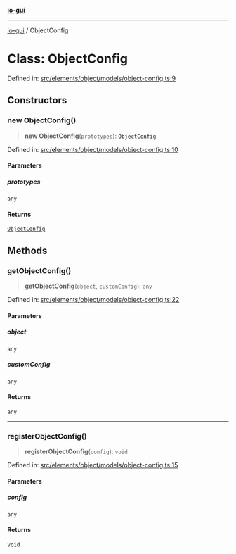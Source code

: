[**io-gui**](../README.md)

***

[io-gui](../README.md) / ObjectConfig

# Class: ObjectConfig

Defined in: [src/elements/object/models/object-config.ts:9](https://github.com/io-gui/io/blob/main/src/elements/object/models/object-config.ts#L9)

## Constructors

### new ObjectConfig()

> **new ObjectConfig**(`prototypes`): [`ObjectConfig`](ObjectConfig.md)

Defined in: [src/elements/object/models/object-config.ts:10](https://github.com/io-gui/io/blob/main/src/elements/object/models/object-config.ts#L10)

#### Parameters

##### prototypes

`any`

#### Returns

[`ObjectConfig`](ObjectConfig.md)

## Methods

### getObjectConfig()

> **getObjectConfig**(`object`, `customConfig`): `any`

Defined in: [src/elements/object/models/object-config.ts:22](https://github.com/io-gui/io/blob/main/src/elements/object/models/object-config.ts#L22)

#### Parameters

##### object

`any`

##### customConfig

`any`

#### Returns

`any`

***

### registerObjectConfig()

> **registerObjectConfig**(`config`): `void`

Defined in: [src/elements/object/models/object-config.ts:15](https://github.com/io-gui/io/blob/main/src/elements/object/models/object-config.ts#L15)

#### Parameters

##### config

`any`

#### Returns

`void`
